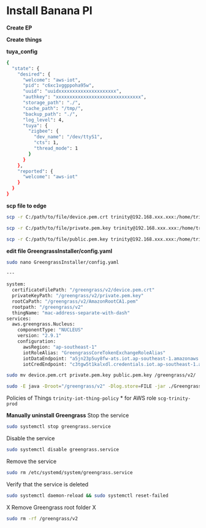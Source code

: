 # Install Banana PI

**Create EP**

**Create things**


**tuya_config**

```bash
{
  "state": {
    "desired": {
      "welcome": "aws-iot",
      "pid": "c6xc1vggppoha95w",
      "uuid": "uuidxxxxxxxxxxxxxxxxxxxxx",
      "authkey": "xxxxxxxxxxxxxxxxxxxxxxxxxxxxxxx",
      "storage_path": "./",
      "cache_path": "/tmp/",
      "backup_path": "./",
      "log_level": 4,
      "tuya": {
        "zigbee": {
          "dev_name": "/dev/ttyS1",
          "cts": 1,
          "thread_mode": 1
        }
      }
    },
    "reported": {
      "welcome": "aws-iot"
    }
  }
}
```

**scp file to edge**

```bash
scp -r C:/path/to/file/device.pem.crt trinity@192.168.xxx.xxx:/home/trinity

scp -r C:/path/to/file/private.pem.key trinity@192.168.xxx.xxx:/home/trinity

scp -r C:/path/to/file/public.pem.key trinity@192.168.xxx.xxx:/home/trinity
```

**edit file GreengrassInstaller/config.yaml**

```bash
sudo nano GreengrassInstaller/config.yaml
```

```bash
---

system:
  certificateFilePath: "/greengrass/v2/device.pem.crt"
  privateKeyPath: "/greengrass/v2/private.pem.key"
  rootCaPath: "/greengrass/v2/AmazonRootCA1.pem"
  rootpath: "/greengrass/v2"
  thingName: "mac-address-separate-with-dash"
services:
  aws.greengrass.Nucleus:
    componentType: "NUCLEUS"
    version: "2.9.1"
    configuration:
      awsRegion: "ap-southeast-1"
      iotRoleAlias: "GreengrassCoreTokenExchangeRoleAlias"
      iotDataEndpoint: "a5jn23p5uy8fw-ats.iot.ap-southeast-1.amazonaws.com"
      iotCredEndpoint: "c3tgw5t1kalxdl.credentials.iot.ap-southeast-1.amazonaws.com"
```

```bash
sudo mv device.pem.crt private.pem.key public.pem.key /greengrass/v2/
```

```bash
sudo -E java -Droot="/greengrass/v2" -Dlog.store=FILE -jar ./GreengrassInstaller/lib/Greengrass.jar --init-config ./GreengrassInstaller/config.yaml --component-default-user trinity:trinity --setup-system-service true
```

Policies of Things `trinity-iot-thing-policy` * for AWS role `scg-trinity-prod`


**Manually uninstall Greengrass**
Stop the service
```bash
sudo systemctl stop greengrass.service
```
Disable the service
```bash
sudo systemctl disable greengrass.service
```

Remove the service
```bash
sudo rm /etc/systemd/system/greengrass.service
```

Verify that the service is deleted
```bash
sudo systemctl daemon-reload && sudo systemctl reset-failed
```

X Remove Greengrass root folder X
```bash
sudo rm -rf /greengrass/v2
```
